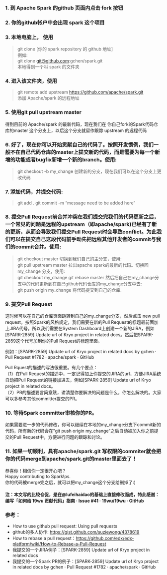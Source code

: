 ### 1. 到 Apache Spark 的github 页面内点击 fork 按钮
### 2. 你的github帐户中会出现 spark 这个项目
### 3. 本地电脑上， 使用
> git clone [你的 spark repository 的 github 地址]  
> 例如:  
> git clone git@github.com:gchen/spark.git  
> 本地得到一个叫 spark 的文件夹  

### 4.  进入该文件夹，使用
> git remote add upstream https://github.com/apache/spark.git  
添加 Apache/spark 的远程地址  
### 5. 使用git pull upstream master
得到目前的 Apache/spark 的最新代码，现在我们在 你自己fork的Spark代码仓库的master 这个分支上，以后这个分支就留作跟踪 upstream 的远程代码  
### 6. 好了，现在你可以开始贡献自己的代码了。按照开发惯例，我们一般不在自己代码仓库的master上提交新的代码，而是需要为每一个新增的功能或者bugfix新增一个新的branch。使用:  
> git checkout -b my_change
创建新的分支，现在我们可以在这个分支上更改代码  
### 7. 添加代码，并提交代码:
> git add .
> git commit -m “message need to be added here”
### 8. 提交Pull Request前合并冲突在我们提交完我们的代码更新之后，一个常见的问题是远程的upstream（即apache/spark)已经有了新的更新，从而会导致我们提交Pull Request时会导致conflict。为此我们可以在提交自己这段代码前手动先把远程其他开发者的commit与我们的commit合并。使用:
> git checkout master
切换到我们自己的主分支，使用:  
> git pull upstream master
拉出apache spark的最新的代码。切换回 my_change 分支，使用:  
> git checkout my_change
> git rebase master
然后把自己在my_change分支中的代码更新到在自己github代码仓库的my_change分支中去:  
> git push origin my_change
将代码提交到自己的仓库.  
### 9. 提交Pull Request
这时候可以在自己的仓库页面跳转到自己的my_change分支，然后点击 new pull request。按照Spark的风格规定，我们需要在新的Pull Request的标题最前面加上JIRA代号。所以我们需要在System Dashboard上创建一个新的JIRA，例如[SPARK-2859] Update url of Kryo project in related docs。然后把SPARK-2859这个代号加到你的Pull Request的标题里面。  

例如：[SPARK-2859] Update url of Kryo project in related docs by gchen · Pull Request #1782 · apache/spark · GitHub  

Pull Rquest的描述的写法很重要。有几个要点：  
（1）在Pull Request的描述中，一定记得加上你提交的JIRA的url，方便JIRA系统自动把Pull Request的链接加进去，例如[SPARK-2859] Update url of Kryo project in related docs。  
（2）PR的描述要言简意赅，讲清楚你要解决的问题是什么，你怎么解决的。大家可以多参考其他committer提交的PR。
### 10. 等待Spark committer审核你的PR。
如果需要进一步的代码修改，你可以继续在本地的my_change分支下commit新的代码，所有新的代码会在”git push origin my_change”之后自动被加入你之前提交的Pull Request中，方便进行问题的跟踪和讨论。
### 11.  如果一切顺利，具有apache/spark.git 写权限的commiter就会把你的代码merge到apache/spark.git的master里面去了！
恭喜你！相信你一定很开心吧？  
Happy contributing to Spark!ps.   
你的代码被merge完之后，就可以把my_change这个分支给删掉了:)

#### 注：本文写的比较仓促，是在@lufeihaidao的基础上直接修改而成，特此感谢：编写「如何给 19wu 贡献代码」指南 · Issue #41 · 19wu/19wu · GitHub  

### 参考：
* How to use github pull request: Using pull requests  
* github的多人协作: https://gist.github.com/suziewong/4378619
* How to rebase a pull request：https://github.com/edx/edx-platform/wiki/How-to-Rebase-a-Pull-Request
* 我提交的一个JIRA例子：[SPARK-2859] Update url of Kryo project in related docs
* 我提交的一个Spark PR的例子：[SPARK-2859] Update url of Kryo project in related docs by gchen · Pull Request #1782 · apache/spark · GitHub
